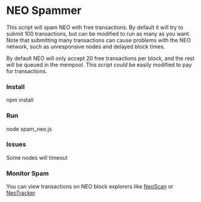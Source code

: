 # NEO Spammer

This script will spam NEO with free transactions. By default it will try to submit 100 transactions, but can be modified to run as many as you want. Note that submitting many transactions can cause problems with the NEO network, such as unresponsive nodes and delayed block times. 

By default NEO will only accept 20 free transactions per block, and the rest will be queued in the mempool. This script _could_ be easily modified to pay for transactions.

### Install

npm install

### Run

node spam_neo.js

### Issues

Some nodes will timeout 

### Monitor Spam

You can view transactions on NEO block explorers like [NeoScan](https://neoscan.io/) or [NeoTracker](https://neotracker.io/)

